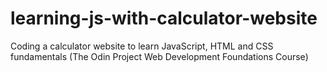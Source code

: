 # learning-js-with-calculator-website
Coding a calculator website to learn JavaScript, HTML and CSS fundamentals 
(The Odin Project Web Development Foundations Course)
